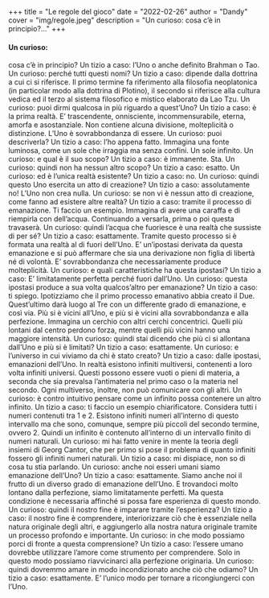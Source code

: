 +++
title = "Le regole del gioco"
date = "2022-02-26"
author = "Dandy"
cover = "img/regole.jpeg"
description = "Un curioso: cosa c’è in principio?..."
+++

<h4>Un curioso:</h4> cosa c’è in principio?
Un tizio a caso: l’Uno o anche definito Brahman o Tao.
Un curioso: perché tutti questi nomi?
Un tizio a caso: dipende dalla dottrina a cui ci si riferisce. Il primo termine fa riferimento alla filosofia neoplatonica (in particolar modo alla dottrina di Plotino), il secondo si riferisce alla cultura vedica ed il terzo al sistema filosofico e mistico elaborato da Lao Tzu.
Un curioso: puoi dirmi qualcosa in più riguardo a quest’Uno?
Un tizio a caso: è la prima realtà. E’ trascendente, onnisciente, incommensurabile, eterna, amorfa e asostanziale. Non contiene alcuna divisione, molteplicità o distinzione. L’Uno è sovrabbondanza di essere.
Un curioso: puoi descriverla?
Un tizio a caso: l’ho appena fatto. Immagina una fonte luminosa, come un sole che irraggia ma senza confini. Un sole infinito.
Un curioso: e qual è il suo scopo?
Un tizio a caso: è immanente. Sta.
Un curioso: quindi non ha nessun altro scopo?
Un tizio a caso: esatto.
Un curioso: ed è l’unica realtà esistente?
Un tizio a caso: no.
Un curioso: quindi questo Uno esercita un atto di creazione?
Un tizio a caso: assolutamente no! L’Uno non crea nulla.
Un curioso: se non vi è nessun atto di creazione, come fanno ad esistere altre realtà?
Un tizio a caso: tramite il processo di emanazione. Ti faccio un esempio. Immagina di avere una caraffa e di riempirla con dell’acqua. Continuando a versarla, prima o poi questa travaserà.
Un curioso: quindi l’acqua che fuoriesce è una realtà che sussiste di per sé?
Un tizio a caso: esattamente. Tramite questo processo si è formata una realtà al di fuori dell’Uno. E’ un’ipostasi derivata da questa emanazione e si può affermare che sia una derivazione non figlia di libertà né di volontà. E’ sovrabbondanza che necessariamente produce molteplicità.
Un curioso: e quali caratteristiche ha questa ipostasi?
Un tizio a caso: E’ limitatamente perfetta perché fuori dall’Uno.
Un curioso: questa ipostasi produce a sua volta qualcos’altro per emanazione?
Un tizio a caso: ti spiego. Ipotizziamo che il primo processo emanativo abbia creato il Due. Quest’ultimo darà luogo al Tre con un differente grado di emanazione, e così via. Più si è vicini all’Uno, e più si è vicini alla sovrabbondanza e alla perfezione. Immagina un cerchio con altri cerchi concentrici. Quelli più lontani dal centro perdono forza, mentre quelli più vicini hanno una maggiore intensità.
Un curioso: quindi stai dicendo che più ci si allontana dall’Uno e più si è limitati?
Un tizio a caso: esattamente.
Un curioso: e l’universo in cui viviamo da chi è stato creato?
Un tizio a caso: dalle ipostasi, emanazioni dell’Uno. In realtà esistono infiniti multiversi, contenenti a loro volta infiniti universi. Questi possono essere vuoti o pieni di materia, a seconda che sia prevalsa l’antimateria nel primo caso o la materia nel secondo. Ogni multiverso, inoltre, non può comunicare con gli altri.
Un curioso: è contro intuitivo pensare come un infinito possa contenere un altro infinito.
Un tizio a caso: ti faccio un esempio chiarificatore. Considera tutti i numeri contenuti tra 1 e 2. Esistono infiniti numeri all’interno di questo intervallo ma che sono, comunque, sempre più piccoli del secondo termine, ovvero 2. Quindi un infinito è contenuto all’interno di un intervallo finito di numeri naturali.
Un curioso: mi hai fatto venire in mente la teoria degli insiemi di Georg Cantor, che per primo si pose il problema di quanto infiniti fossero gli infiniti numeri naturali.
Un tizio a caso: mi dispiace, non so di cosa tu stia parlando.
Un curioso: anche noi esseri umani siamo emanazione dell’Uno?
Un tizio a caso: esattamente. Siamo anche noi il frutto di un diverso grado di emanazione dell’Uno. E trovandoci molto lontano dalla perfezione, siamo limitatamente perfetti. Ma questa condizione è necessaria affinché si possa fare esperienza di questo mondo.
Un curioso: quindi il nostro fine è imparare tramite l’esperienza?
Un tizio a caso: il nostro fine è comprendere, interiorizzare ciò che è essenziale nella natura originale degli altri, e aggiungerlo alla nostra natura originale tramite un processo profondo e importante.
Un curioso: in che modo possiamo porci di fronte a questa comprensione?
Un tizio a caso: l’essere umano dovrebbe utilizzare l’amore come strumento per comprendere. Solo in questo modo possiamo riavvicinarci alla perfezione originaria.
Un curioso: quindi dovremmo amare in modo incondizionato anche ciò che odiamo?
Un tizio a caso: esattamente. E’ l’unico modo per tornare a ricongiungerci con l’Uno.

